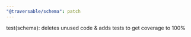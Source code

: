 ```yaml
---
"@traversable/schema": patch
---
```


test(schema): deletes unused code & adds tests to get coverage to 100%
